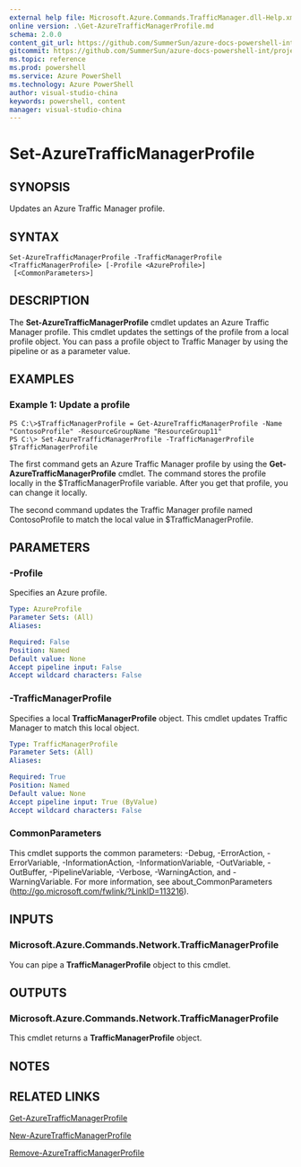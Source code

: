 ```yaml
---
external help file: Microsoft.Azure.Commands.TrafficManager.dll-Help.xml
online version: .\Get-AzureTrafficManagerProfile.md
schema: 2.0.0
content_git_url: https://github.com/SummerSun/azure-docs-powershell-int/projects/azure-docs-powershell-int/azureps-cmdlets-docs/ResourceManager/AzureRM.TrafficManager/v0.9.8/CmdletMDs/Set-AzureTrafficManagerProfile.md
gitcommit: https://github.com/SummerSun/azure-docs-powershell-int/projects/azure-docs-powershell-int/azureps-cmdlets-docs/ResourceManager/AzureRM.TrafficManager/v0.9.8/CmdletMDs/Set-AzureTrafficManagerProfile.md
ms.topic: reference
ms.prod: powershell
ms.service: Azure PowerShell
ms.technology: Azure PowerShell
author: visual-studio-china
keywords: powershell, content
manager: visual-studio-china
---
```


# Set-AzureTrafficManagerProfile

## SYNOPSIS
Updates an Azure Traffic Manager profile.

## SYNTAX

```
Set-AzureTrafficManagerProfile -TrafficManagerProfile <TrafficManagerProfile> [-Profile <AzureProfile>]
 [<CommonParameters>]
```

## DESCRIPTION
The **Set-AzureTrafficManagerProfile** cmdlet updates an Azure Traffic Manager profile.
This cmdlet updates the settings of the profile from a local profile object.
You can pass a profile object to Traffic Manager by using the pipeline or as a parameter value.

## EXAMPLES

### Example 1: Update a profile
```
PS C:\>$TrafficManagerProfile = Get-AzureTrafficManagerProfile -Name "ContosoProfile" -ResourceGroupName "ResourceGroup11"
PS C:\> Set-AzureTrafficManagerProfile -TrafficManagerProfile $TrafficManagerProfile
```

The first command gets an Azure Traffic Manager profile by using the **Get-AzureTrafficManagerProfile** cmdlet.
The command stores the profile locally in the $TrafficManagerProfile variable.
After you get that profile, you can change it locally.

The second command updates the Traffic Manager profile named ContosoProfile to match the local value in $TrafficManagerProfile.

## PARAMETERS

### -Profile
Specifies an Azure profile.

```yaml
Type: AzureProfile
Parameter Sets: (All)
Aliases: 

Required: False
Position: Named
Default value: None
Accept pipeline input: False
Accept wildcard characters: False
```

### -TrafficManagerProfile
Specifies a local **TrafficManagerProfile** object.
This cmdlet updates  Traffic Manager to match this local object.

```yaml
Type: TrafficManagerProfile
Parameter Sets: (All)
Aliases: 

Required: True
Position: Named
Default value: None
Accept pipeline input: True (ByValue)
Accept wildcard characters: False
```

### CommonParameters
This cmdlet supports the common parameters: -Debug, -ErrorAction, -ErrorVariable, -InformationAction, -InformationVariable, -OutVariable, -OutBuffer, -PipelineVariable, -Verbose, -WarningAction, and -WarningVariable. For more information, see about_CommonParameters (http://go.microsoft.com/fwlink/?LinkID=113216).

## INPUTS

### Microsoft.Azure.Commands.Network.TrafficManagerProfile
You can pipe a **TrafficManagerProfile** object to this cmdlet.

## OUTPUTS

### Microsoft.Azure.Commands.Network.TrafficManagerProfile
This cmdlet returns a **TrafficManagerProfile** object.

## NOTES

## RELATED LINKS

[Get-AzureTrafficManagerProfile](.\Get-AzureTrafficManagerProfile.md)

[New-AzureTrafficManagerProfile](.\New-AzureTrafficManagerProfile.md)

[Remove-AzureTrafficManagerProfile](.\Remove-AzureTrafficManagerProfile.md)

